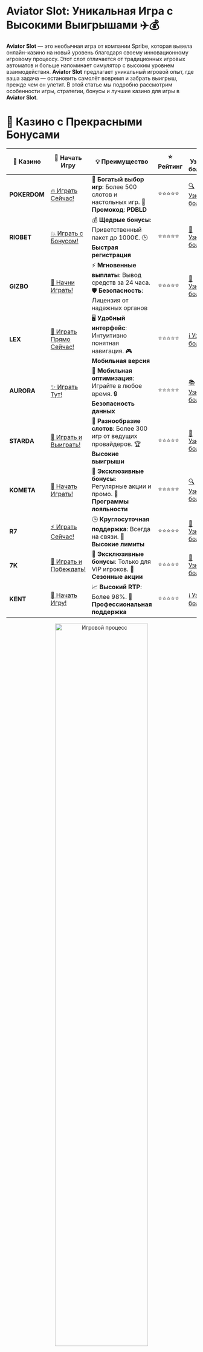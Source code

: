 # **Aviator Slot: Уникальная Игра с Высокими Выигрышами ✈️💰**

**Aviator Slot** — это необычная игра от компании Spribe, которая вывела онлайн-казино на новый уровень благодаря своему инновационному игровому процессу. Этот слот отличается от традиционных игровых автоматов и больше напоминает симулятор с высоким уровнем взаимодействия. **Aviator Slot** предлагает уникальный игровой опыт, где ваша задача — остановить самолёт вовремя и забрать выигрыш, прежде чем он улетит. В этой статье мы подробно рассмотрим особенности игры, стратегии, бонусы и лучшие казино для игры в **Aviator Slot**.

# 🌟 Казино с Прекрасными Бонусами

| 🎲 **Казино** | 🔗 **Начать Игру** | 💡 **Преимущество** | ⭐ **Рейтинг** | 🔗 **Узнать больше** | 🆕 **Новая информация** |
|--------------|---------------------|---------------------|----------------|----------------------|-------------------------|
| **POKERDOM**  | [🔥 Играть Сейчас!](https://brandplay.link/4k77v2yx) | 🎉 **Богатый выбор игр**: Более 500 слотов и настольных игр. 🎁 **Промокод**: **PDBLD** | ⭐⭐⭐⭐⭐ | [🔍 Узнать больше](https://brandplay.link/4k77v2yx) | 🏆 **Победители турниров** получают эксклюзивные подарки! |
| **RIOBET**    | [💥 Играть с Бонусом!](https://brandplay.link/7xBLTPyj) | 💰 **Щедрые бонусы**: Приветственный пакет до 1000€. 🕒 **Быстрая регистрация** | ⭐⭐⭐⭐⭐ | [📖 Узнать больше](https://brandplay.link/7xBLTPyj) | 💬 **Поддержка 24/7** для комфортной игры в любое время! |
| **GIZBO**     | [🚀 Начни Играть!](https://brandplay.link/bprXw4YV) | ⚡ **Мгновенные выплаты**: Вывод средств за 24 часа. 🛡️ **Безопасность**: Лицензия от надежных органов | ⭐⭐⭐⭐⭐ | [📝 Узнать больше](https://brandplay.link/bprXw4YV) | 🔒 **SSL-шифрование** для максимальной безопасности данных игроков. |
| **LEX**       | [💎 Играть Прямо Сейчас!](https://brandplay.link/zW4hdDFV) | 🖥️ **Удобный интерфейс**: Интуитивно понятная навигация. 🎮 **Мобильная версия** | ⭐⭐⭐⭐⭐ | [ℹ️ Узнать больше](https://brandplay.link/zW4hdDFV) | 📱 **Поддержка всех мобильных устройств** для удобства игры в любом месте. |
| **AURORA**    | [✨ Играть Тут!](https://10trafic-stat2.com/click/668546556bcc6313411604bd/6766/13032/subaccount) | 📱 **Мобильная оптимизация**: Играйте в любое время. 🔒 **Безопасность данных** | ⭐⭐⭐⭐⭐ | [📚 Узнать больше](https://10trafic-stat2.com/click/668546556bcc6313411604bd/6766/13032/subaccount) | 🌍 **Международная лицензия** на деятельность в разных странах. |
| **STARDА**    | [🎉 Играть и Выиграть!](https://brandplay.link/fB7xwRFL) | 🎰 **Разнообразие слотов**: Более 300 игр от ведущих провайдеров. 🏆 **Высокие выигрыши** | ⭐⭐⭐⭐⭐ | [🔎 Узнать больше](https://brandplay.link/fB7xwRFL) | 🎉 **Ежемесячные турниры** с крупными призами! |
| **KOMETA**    | [🎁 Начать Играть!](https://brandplay.link/8ZymQJV8) | 🎁 **Эксклюзивные бонусы**: Регулярные акции и промо. 🔄 **Программы лояльности** | ⭐⭐⭐⭐⭐ | [🔍 Узнать больше](https://brandplay.link/8ZymQJV8) | 🌟 **Персонализированные предложения** для долгосрочных игроков. |
| **R7**        | [⚡ Играть Сейчас!](https://brandplay.link/bMd3Yjsw) | 🕒 **Круглосуточная поддержка**: Всегда на связи. 💸 **Высокие лимиты** | ⭐⭐⭐⭐⭐ | [📖 Узнать больше](https://brandplay.link/bMd3Yjsw) | 🎯 **Рейтинг игроков** для лучших участников. |
| **7K**        | [🎯 Играть и Побеждать!](https://brandplay.link/BvQyFShp) | 🌟 **Эксклюзивные бонусы**: Только для VIP игроков. 🎉 **Сезонные акции** | ⭐⭐⭐⭐⭐ | [📝 Узнать больше](https://brandplay.link/BvQyFShp) | 🥇 **Особые привилегии** для постоянных игроков. |
| **KENT**      | [🔑 Начать Игру!](https://brandplay.link/Fv2WP3js) | 📈 **Высокий RTP**: Более 98%. 💼 **Профессиональная поддержка** | ⭐⭐⭐⭐⭐ | [ℹ️ Узнать больше](https://brandplay.link/Fv2WP3js) | 💬 **Поддержка на нескольких языках** для удобства игроков. |

<div align="center"> <img src="https://i.pinimg.com/originals/1d/b3/25/1db325483acbe642c6d4e6fdd73a4988.gif" alt="Игровой процесс" width="70%"> </div>
---

# 🚀 Быстрые Выигрыши и Поддержка

| 🎲 **Казино** | 🔗 **Начать Игру** | 💡 **Преимущество** | ⭐ **Рейтинг** | 🔗 **Узнать больше** | 🆕 **Новая информация** |
|--------------|---------------------|---------------------|----------------|----------------------|-------------------------|
| **GAMA**      | [🎯 Играть Прямо Сейчас!](https://brandplay.link/j6NMKsDz) | 🔍 **Интуитивный интерфейс**: Легкость использования. 🏅 **Престижные турниры** | ⭐⭐⭐⭐☆ | [🔎 Узнать больше](https://brandplay.link/j6NMKsDz) | 🏆 **Турниры с большими призами** каждый месяц. |
| **ONION**     | [💥 Играть и Выигрывать!](https://brandplay.link/zBGRVpQ9) | 🤑 **Низкие ставки**: Идеально для начинающих. 🔄 **Быстрые выводы** | ⭐⭐⭐⭐☆ | [🔍 Узнать больше](https://brandplay.link/zBGRVpQ9) | 🎮 **Казино для новичков** с простыми правилами. |
| **ЧЕМПИОН**   | [🏅 Играть в Турнире!](https://temon-gter.cfd/go/lRq?p80412p304504pcc44t17455) | 🏅 **Лояльная программа**: Награды за активность. 🎁 **Ежемесячные бонусы** | ⭐⭐⭐⭐☆ | [📖 Узнать больше](https://temon-gter.cfd/go/lRq?p80412p304504pcc44t17455) | 🥇 **Турниры и лояльность** — каждый шаг вознаграждается. |
| **VAVADA**    | [🚀 Играть Без Ожидания!](https://vavadapartner.pro/?promo=ea5c9275-6854-4505-94fc-95ab18221945-linkb2) | 🚀 **Быстрая регистрация**: Начните играть мгновенно. 🔐 **Безопасные транзакции** | ⭐⭐⭐⭐☆ | [📝 Узнать больше](https://vavadapartner.pro/?promo=ea5c9275-6854-4505-94fc-95ab18221945-linkb2) | 🏆 **Программа для новых игроков** с бонусами за регистрацию. |
| **FRIENDS**   | [🎉 Играть и Развлекаться!](https://gofriends.mba/linkb2) | 🤝 **Социальные игры**: Играйте с друзьями. 🌐 **Мультиплатформенность** | ⭐⭐⭐⭐☆ | [ℹ️ Узнать больше](https://gofriends.mba/linkb2) | 🎮 **Играйте с друзьями** и зарабатывайте бонусы за совместные действия. |
| **1WIN**      | [⚡ Играть и Выигрывать!](https://brandplay.link/smXVpBbG) | 🏆 **Спортивные ставки**: Широкий выбор видов спорта. 💵 **Высокие коэффициенты** | ⭐⭐⭐⭐☆ | [📚 Узнать больше](https://brandplay.link/smXVpBbG) | ⚽ **Бонусы на спортивные ставки** для активных игроков. |
| **DRIP**      | [💥 Играть Сразу!](https://drp-ircp01.com/c07e6a3db) | 🌐 **Инновационные игры**: Новейшие игровые технологии. 🛡️ **Высокая безопасность** | ⭐⭐⭐⭐☆ | [🔎 Узнать больше](https://drp-ircp01.com/c07e6a3db) | 🔧 **Инновационные функции** для удобства игры. |
| **JOYCASINO** | [🎰 Играть И Побеждать!](https://rpc30.call2me.pro/?/ru/registration?apkpop=0&partner=p24970p3291217pc98f) | 🎁 **Приятные бонусы**: Ежедневные акции и подарки. 🕹️ **Разнообразие игр** | ⭐⭐⭐⭐☆ | [🔍 Узнать больше](https://rpc30.call2me.pro/?/ru/registration?apkpop=0&partner=p24970p3291217pc98f) | 🎉 **Щедрые фриспины** для новых игроков. |
| **PLAYFORTUNA** | [🔥 Играть С Бонусом!](https://fortunapromo.net/alt/playfortuna/registration?0dc4a9362a71feb7e3f165fb8e766f70) | 🎉 **Регулярные акции**: Бонусы, фриспины и многое другое. 🏅 **Турниры** | ⭐⭐⭐⭐☆ | [📚 Узнать больше](https://fortunapromo.net/alt/playfortuna/registration?0dc4a9362a71feb7e3f165fb8e766f70) | 🎯 **Выгодные предложения** на популярные игры. |
| **SYKAA**     | [💸 Играть Сейчас!](https://s-two-way.com/?source=linkb2&pid=30697) | 💸 **Доступные ставки**: Идеально для новичков. 🎁 **Щедрые бонусы** | ⭐⭐⭐⭐☆ | [🔍 Узнать больше](https://s-two-way.com/?source=linkb2&pid=30697) | 💥 **Акции с большими бонусами** для новичков и опытных игроков. |

<div align="center"> <img src="https://i.pinimg.com/originals/1d/b3/25/1db325483acbe642c6d4e6fdd73a4988.gif" alt="Игровой процесс" width="70%"> </div>
---

# 💸 Казино с Привлекательными Программами Лояльности

| 🎲 **Казино** | 🔗 **Начать Игру** | 💡 **Преимущество** | ⭐ **Рейтинг** | 🔗 **Узнать больше** | 🆕 **Новая информация** |
|--------------|---------------------|---------------------|----------------|----------------------|-------------------------|
| **KOMETA**    | [🎯 Начни Играть!](https://brandplay.link/8ZymQJV8) | 🎁 **Эксклюзивные бонусы**: Регулярные акции и промо. 🔄 **Программы лояльности** | ⭐⭐⭐⭐⭐ | [🔍 Узнать больше](https://brandplay.link/8ZymQJV8) | 🌟 **Персонализированные предложения** для долгосрочных игроков. |
| **1Xslots**   | [🏅 Играть Прямо Сейчас!](https://brandplay.link/hSB1khtr) | 🎉 **Множество акций**: Еженедельные бонусы и турниры. 🛡️ **Безопасность** | ⭐⭐⭐⭐⭐ | [📚 Узнать больше](https://brandplay.link/hSB1khtr) | 🏅 **Награды за активность**: участники программы лояльности получают специальные привилегии. |
| **R7**        | [🚀 Играть Сейчас!](https://brandplay.link/bMd3Yjsw) | 🕒 **Круглосуточная поддержка**: Всегда на связи. 💸 **Высокие лимиты** | ⭐⭐⭐⭐⭐ | [📖 Узнать больше](https://brandplay.link/bMd3Yjsw) | 💬 **VIP-поддержка** для постоянных игроков с приоритетом. |


![Aviator Slot](https://schaeffers-cdn.s3.amazonaws.com/images/default-source/schaeffers-cdn-images/default-images/sectors/bigstock-casino-gambling-concept-with-f-369012793.jpg?sfvrsn=493ad806_4)

## 🎲 Что Такое Aviator Slot?

**Aviator Slot** — это игра в формате "crash", где вместо стандартных барабанов и линий выплат вы наблюдаете за взлётом самолёта, который увеличивает множитель вашего выигрыша. Игроку необходимо вовремя нажать кнопку вывода, чтобы забрать деньги. Чем дольше самолёт находится в воздухе, тем выше множитель, но если он улетит, вы теряете ставку.

## 🏆 Как Играть в Aviator Slot?

### 🔄 Основные Правила

1. **Выбор ставки**: Перед началом раунда выберите размер ставки. Можно сделать сразу две ставки для увеличения шансов на выигрыш.
2. **Взлёт самолёта**: Наблюдайте за тем, как самолёт взлетает и множитель увеличивается.
3. **Вывод выигрыша**: Нажмите кнопку "Вывод" до того, как самолёт улетит. Если вы не успеете, ставка сгорает.

### 🌀 Прогрессивный Множитель

Самолёт может улететь в любой момент. Множитель начинается с 1x и увеличивается, пока самолёт находится в воздухе. Важно успеть забрать деньги вовремя, чтобы выиграть.

### 👥 Мультиплеерный Режим

**Aviator Slot** — это социальная игра, где вы можете наблюдать за действиями других игроков в реальном времени. Вы видите их ставки, выигрыши и стратегию.

## 💰 Бонусы и Акции в Aviator Slot

### 🎁 Приветственные Бонусы

Многие казино предлагают приветственные бонусы для новых игроков, которые можно использовать для игры в **Aviator Slot**. Это могут быть дополнительные средства или фриспины для других слотов.

### 💸 Cashback

Некоторые казино возвращают часть проигранных средств в рамках программ лояльности. Этот бонус позволяет уменьшить потери и продолжить игру.

### 🎉 Программы Лояльности

Постоянные игроки могут получать дополнительные бонусы, включая кэшбэк, бесплатные ставки и эксклюзивные предложения для **Aviator Slot**.

## 📈 Стратегии для Aviator Slot

Хотя **Aviator Slot** во многом зависит от удачи, существуют стратегии, которые помогут увеличить ваши шансы на выигрыш:

1. **Консервативная стратегия**: Снимайте деньги при низких множителях (1.5x–2x). Это снизит риск, но уменьшит потенциальный выигрыш.
2. **Агрессивная стратегия**: Ждите высоких множителей (3x и выше), но будьте готовы к более частым потерям.
3. **Ставки с разным риском**: Делайте две ставки одновременно — одну с выводом на низком множителе, вторую на более высоком.
4. **Управление банкроллом**: Определите лимиты для ставок и придерживайтесь их, чтобы избежать перерасхода средств.

## 🛡 Безопасность и Надежность

Выбирая казино для игры в **Aviator Slot**, убедитесь, что оно лицензировано и регулируется авторитетными органами. Это гарантирует честность игры и безопасность ваших данных.

## 🌟 Лучшие Казино для Игры в Aviator Slot

### 1. **Pokerdom** 🃏
- **Особенности**: Поддержка мультиплеерных игр, включая **Aviator Slot**.
- **Бонусы**: Приветственные бонусы и программы лояльности.

### 2. **Riobet** 🎰
- **Особенности**: Широкий выбор crash-игр.
- **Бонусы**: Бесплатные ставки и еженедельный кэшбэк.

### 3. **Aurora** 🌟
- **Особенности**: Инновационные игры и высокие лимиты ставок.
- **Бонусы**: Специальные акции для активных игроков.

### 4. **Kometa** 🚀
- **Особенности**: Быстрые выплаты и удобный интерфейс.
- **Бонусы**: Приветственные пакеты и дополнительные средства для ставок.

## 📱 Мобильная Версия Aviator Slot

**Aviator Slot** доступен на всех мобильных устройствах, включая смартфоны и планшеты. Удобный интерфейс и плавная анимация делают игру комфортной на любом экране.

## 📝 Заключение

**Aviator Slot** — это уникальная игра, которая предлагает новый подход к азартным играм. Простота правил, захватывающий игровой процесс и возможность крупных выигрышей делают её популярной среди игроков по всему миру. Выбирайте надежные казино, активируйте бонусы и наслаждайтесь адреналином, который дарит **Aviator Slot**.

✨ Удачи вам в мире онлайн-казино! 🎉✈️💸

